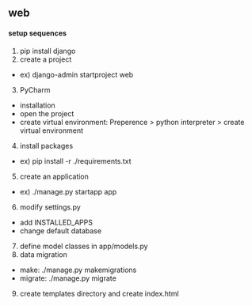 ## web
#### setup sequences
1. pip install django
2. create a project
+ ex) django-admin startproject web
3. PyCharm
+ installation
+ open the project
+ create virtual environment: 
  Preperence > python interpreter > create virtual environment
4. install packages
+ ex) pip install -r ./requirements.txt
5. create an application
+ ex) ./manage.py startapp app
6. modify settings.py
+ add INSTALLED_APPS
+ change default database
7. define model classes in app/models.py
8. data migration
+ make: ./manage.py makemigrations
+ migrate: ./manage.py migrate
9. create templates directory and create index.html
